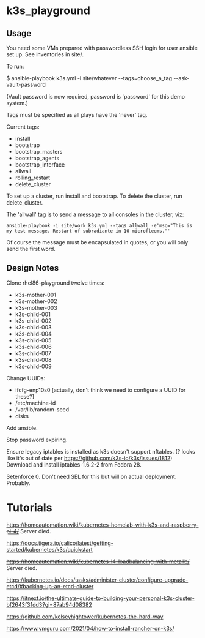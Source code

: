 # k3s_playground

## Usage

You need some VMs prepared with passwordless SSH login for user ansible set up. See inventories in site/.

To run:

$ ansible-playbook k3s.yml -i site/whatever --tags=choose_a_tag --ask-vault-password

(Vault password is now required, password is 'password' for this demo system.)

Tags must be specified as all plays have the 'never' tag.

Current tags:

- install
- bootstrap
- bootstrap_masters
- bootstrap_agents
- bootstrap_interface
- allwall
- rolling_restart
- delete_cluster

To set up a cluster, run install and bootstrap. To delete the cluster, run delete_cluster.

The 'allwall' tag is to send a message to all consoles in the cluster, viz:

    ansible-playbook -i site/work k3s.yml --tags allwall -e'msg="This is my test message. Restart of subradiante in 10 microfleems."'

Of course the message must be encapsulated in quotes, or you will only send the first word.

## Design Notes

Clone rhel86-playground twelve times:
  - k3s-mother-001
  - k3s-mother-002
  - k3s-mother-003
  - k3s-child-001
  - k3s-child-002
  - k3s-child-003
  - k3s-child-004
  - k3s-child-005
  - k3s-child-006
  - k3s-child-007
  - k3s-child-008
  - k3s-child-009

Change UUIDs:
  - ifcfg-enp10s0 [actually, don't think we need to configure a UUID for these?]
  - /etc/machine-id
  - /var/lib/random-seed
  - disks

Add ansible.

Stop password expiring.

Ensure legacy iptables is installed as k3s doesn't support nftables. (? looks like it's out of date per https://github.com/k3s-io/k3s/issues/1812)
Download and install iptables-1.6.2-2 from Fedora 28.

Setenforce 0. Don't need SEL for this but will on actual deployment. Probably.

# Tutorials

~~https://homeautomation.wiki/kubernetes-homelab-with-k3s-and-raspberry-pi-4/~~
Server died.

https://docs.tigera.io/calico/latest/getting-started/kubernetes/k3s/quickstart

~~https://homeautomation.wiki/kubernetes-l4-loadbalancing-with-metallb/~~
Server died.

https://kubernetes.io/docs/tasks/administer-cluster/configure-upgrade-etcd/#backing-up-an-etcd-cluster

https://itnext.io/the-ultimate-guide-to-building-your-personal-k3s-cluster-bf2643f31dd3?gi=87ab94d08382

https://github.com/kelseyhightower/kubernetes-the-hard-way

https://www.vmguru.com/2021/04/how-to-install-rancher-on-k3s/

